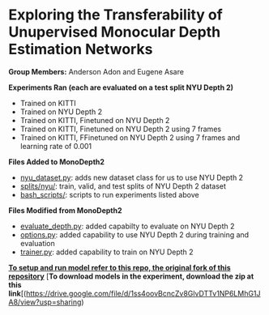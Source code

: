 # Exploring the Transferability of Unupervised Monocular Depth Estimation Networks

**Group Members:** Anderson Adon and Eugene Asare

**Experiments Ran (each are evaluated on a test split NYU Depth 2)**

- Trained on KITTI
- Trained on NYU Depth 2
- Trained on KITTI, Finetuned on NYU Depth 2
- Trained on KITTI, Finetuned on NYU Depth 2 using 7 frames
- Trained on KITTI, FFinetuned on NYU Depth 2 using 7 frames and learning rate of 0.001

**Files Added to MonoDepth2**

- [nyu_dataset.py](https://github.com/Anderson-A/monodepth2/blob/master/datasets/nyu_dataset.py): adds new dataset class for us to use NYU Depth 2
- [splits/nyu/](https://github.com/Anderson-A/monodepth2/tree/master/splits/nyu): train, valid, and test splits of NYU Depth 2 dataset
- [bash_scripts/](https://github.com/Anderson-A/monodepth2/tree/master/bash_scripts): scripts to run experiments listed above

**Files Modified from MonoDepth2**

- [evaluate_depth.py](https://github.com/Anderson-A/monodepth2/blame/master/evaluate_depth.py): added capabilty to evaluate on NYU Depth 2
- [options.py](https://github.com/Anderson-A/monodepth2/blame/master/options.py): added capability to use NYU Depth 2 during training and evaluation
- [trainer.py](https://github.com/Anderson-A/monodepth2/blame/master/trainer.py): added capability to train on NYU Depth 2

[**To setup and run model refer to this repo, the original fork of this repository**](https://github.com/nianticlabs/monodepth2)
[**To download models in the experiment, download the zip at this link**[(https://drive.google.com/file/d/1ss4oovBcncZv8GlvDTTv1NP6LMhG1JA8/view?usp=sharing)
